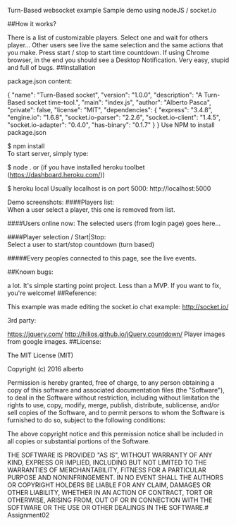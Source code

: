 Turn-Based websocket example
Sample demo using nodeJS / socket.io

  

##How it works?

There is a list of customizable players.
Select one and wait for others player...
Other users see live the same selection and the same actions that you make.
Press start / stop to start time countdown.
If using Chrome browser, in the end you should see a Desktop Notification.
Very easy, stupid and full of bugs.
##Installation

package.json content:

{
  "name": "Turn-Based socket",
  "version": "1.0.0",
  "description": "A Turn-Based socket time-tool.",
  "main": "index.js",
  "author": "Alberto Pasca",
  "private": false,
  "license": "MIT",
  "dependencies": {
    "express": "3.4.8",
    "engine.io": "1.6.8",
    "socket.io-parser": "2.2.6",
    "socket.io-client": "1.4.5",
    "socket.io-adapter": "0.4.0",
    "has-binary": "0.1.7"
  }
}
Use NPM to install package.json

$ npm install  
To start server, simply type:

$ node .
or (if you have installed heroku toolbet (https://dashboard.heroku.com/))

$ heroku local
Usually localhost is on port 5000: http://localhost:5000

Demo screenshots:
####Players list:  
 When a user select a player, this one is removed from list.

####Users online now:   The selected users (from login page) goes here...

####Player selection / Start|Stop:  
Select a user to start/stop countdown (turn based)

#####Every peoples connected to this page, see the live events.

##Known bugs:

a lot. It's simple starting point project. Less than a MVP.
If you want to fix, you're welcome!
##Reference:

This example was made editing the socket.io chat example: http://socket.io/

3rd party:

https://jquery.com/
http://hilios.github.io/jQuery.countdown/
Player images from google images.
##License:

The MIT License (MIT)

Copyright (c) 2016 alberto

Permission is hereby granted, free of charge, to any person obtaining a copy of this software and associated documentation files (the "Software"), to deal in the Software without restriction, including without limitation the rights to use, copy, modify, merge, publish, distribute, sublicense, and/or sell copies of the Software, and to permit persons to whom the Software is furnished to do so, subject to the following conditions:

The above copyright notice and this permission notice shall be included in all copies or substantial portions of the Software.

THE SOFTWARE IS PROVIDED "AS IS", WITHOUT WARRANTY OF ANY KIND, EXPRESS OR IMPLIED, INCLUDING BUT NOT LIMITED TO THE WARRANTIES OF MERCHANTABILITY, FITNESS FOR A PARTICULAR PURPOSE AND NONINFRINGEMENT. IN NO EVENT SHALL THE AUTHORS OR COPYRIGHT HOLDERS BE LIABLE FOR ANY CLAIM, DAMAGES OR OTHER LIABILITY, WHETHER IN AN ACTION OF CONTRACT, TORT OR OTHERWISE, ARISING FROM, OUT OF OR IN CONNECTION WITH THE SOFTWARE OR THE USE OR OTHER DEALINGS IN THE SOFTWARE.# Assignment02
